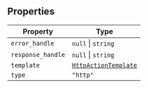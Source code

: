 ## Properties

| Property                                       | Type                                          |
| ---------------------------------------------- | --------------------------------------------- |
| <a id="error_handle"></a> `error_handle`       | `null` \| `string`                            |
| <a id="response_handle"></a> `response_handle` | `null` \| `string`                            |
| <a id="template"></a> `template`               | [`HttpActionTemplate`](HttpActionTemplate.md) |
| <a id="type"></a> `type`                       | `"http"`                                      |
